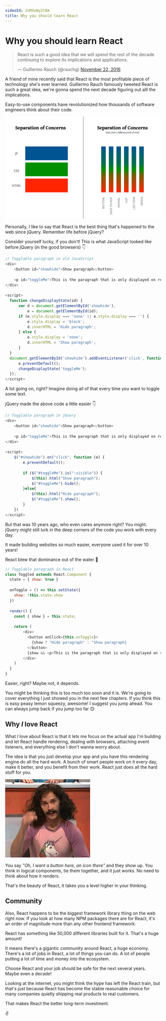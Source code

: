 ```yaml
---
videoId: JnMXuWy2t8A
title: Why you should learn React
---
```


# Why you should learn React

<blockquote class="twitter-tweet" data-lang="en"><p lang="en" dir="ltr">React is such a good idea that we will spend the rest of the decade continuing to explore its implications and applications.</p>&mdash; Guillermo Rauch (@rauchg) <a href="https://twitter.com/rauchg/status/801005961334943744?ref_src=twsrc%5Etfw">November 22, 2016</a></blockquote>

A friend of mine recently said that React is the most profitable piece of technology she's ever learned. Guillermo Rauch famously tweeted React is such a great idea, we're gonna spend the next decade figuring out alll the implications.

Easy-to-use components have revolutionized how thousands of software engineers think about their code.

![Old vs. new separation of concerns](./img/separation-of-concerns.png)

Personally, I like to say that React is the best thing that's happened to the web since jQuery. Remember life before jQuery?

Consider yourself lucky, if you don't! This is what JavaScript looked like before jQuery (in the good browsers) 👇

```javascript
// Togglable paragraph in old JavaScript
<div>
	<button id="showhide">Show paragraph</button>

	<p id="toggleMe">This is the paragraph that is only displayed on request.</p>
</div>

<script>
  function changeDisplayState(id) {
      var d = document.getElementById('showhide'),
          e = document.getElementById(id);
      if (e.style.display === 'none' || e.style.display === '') {
          e.style.display = 'block';
          d.innerHTML = 'Hide paragraph';
      } else {
          e.style.display = 'none';
          d.innerHTML = 'Show paragraph';
      }
  }
  document.getElementById('showhide').addEventListener('click', function (e) {
      e.preventDefault();
      changeDisplayState('toggleMe');
  });
</script>
```

A lot going on, right? Imagine doing all of that every time you want to toggle some text.

jQuery made the above code a little easier 👇

```javascript
// Togglable paragraph in jQuery
<div>
	<button id="showhide">Show paragraph</button>

	<p id="toggleMe">This is the paragraph that is only displayed on request.</p>
</div>

<script>
	$("#showhide").on("click", function (e) {
		e.preventDefault();

		if ($("#toggleMe").is(":visible")) {
			$(this).html("Show paragraph");
			$("#toggleMe").hide();
		}else{
			$(this).html("Hide paragraph");
			$("#toggleMe").show();
		}
	})
</script>
```

But that was 10 years ago, who even cares anymore right? You might. jQuery might still lurk in the deep corners of the code you work with every day.

It made building websites so much easier, everyone used it for over 10 years!

React blew that dominance out of the water 💪

```javascript
// Togglable paragraph in React
class Toggled extends React.Component {
  state = { show: true }

  onToggle = () => this.setState({
    show: !this.state.show
  })

  render() {
    const { show } = this.state;

    return (
	    <div>
	      <button onClick={this.onToggle}>
	        {show ? "Hide paragraph" : "Show paragraph}
	      </button>
	      {show && <p>This is the paragraph that is only displayed on request.</p>}
	    </div>
	)
  }
}
```

Easier, right? Maybe not, it depends.

You might be thinking this is too much too soon and it is. We're going to cover everything I just showed you in the next few chapters. If you think this is easy peasy lemon squeezy, awesome! I suggest you jump ahead. You can always jump back if you jump too far 😊

## Why _I_ love React

What _I_ love about React is that it lets me focus on the actual app I'm building and let React handle rendering, dealing with browsers, attaching event listeners, and everything else I don't wanna worry about.

The idea is that you just develop your app and you have this rendering engine do all the hard work. A bunch of smart people work on it every day, make it better, and you benefit from their work. React just does all the hard stuff for you.

![](./img/magic.gif)

You say _"Oh, I want a button here, an icon there"_ and they show up. You think in logical components, tie them together, and it just works. No need to think about how it renders.

That's the beauty of React, it takes you a level higher in your thinking.

## Community

Also, React happens to be the biggest framework library thing on the web right now. If you look at how many NPM packages there are for React, it's an order of magnitude more than any other frontend framework.

React has something like 50,000 different libraries built for it. That's a huge amount!

It means there's a gigantic community around React, a huge economy. There's a lot of jobs in React, a lot of things you can do. A lot of people putting a lot of time and money into the ecosystem.

Choose React and your job should be safe for the next several years. Maybe even a decade!

Looking at the internet, you might think the hype has left the React train, but that's just because React has become the stable reasonable choice for many companies quietly shipping real products to real customers.

That makes React the better long-term investment.

✌️
